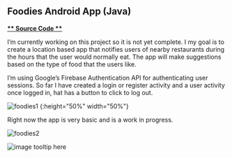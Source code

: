 ## Foodies Android App (Java)

**[ ** Source Code **](https://github.com/schnae1/Foodies)**

I’m currently working on this project so it is not yet complete. I my goal is to create a location based app that notifies users of nearby restaurants during the hours that the user would normally eat. The app will make suggestions based on the type of food that the users like.

I’m using Google’s Firebase Authentication API for authenticating user sessions. So far I have created a login or register activity and a user activity once logged in, hat has a button to click to log out.

![foodies1](schnae1.github.io/foodies1.jpg) {:height="50%" width="50%"}

Right now the app is very basic and is a work in progress.

![foodies2](schnae1.github.io/foodies2.jpg)

![image tooltip here](schnae1.github.io/foodies3.png)

